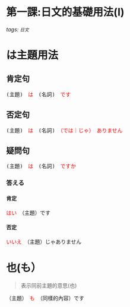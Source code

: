第一課:日文的基礎用法(I)
===

###### tags: `日文`

<style>
span.import
{
 color:red;
}
</style>

# は主題用法
## 肯定句
<pre>(主題)　<span class="import">は</span>　(名詞)　<span class="import">です</span></pre>

## 否定句
<pre>(主題)　<span class="import">は</span>　(名詞)　<span class="import">（では｜じゃ）　ありません</span></pre>

## 疑問句
<pre>(主題)　<span class="import">は</span>　(名詞)　<span class="import">ですか</span></pre>

### 答える

#### 肯定
<pre><span class="import">はい</span>　（主題）です</pre>

#### 否定
<pre><span class="import">いいえ</span>　（主題）じゃありません</pre>

# 也(も）
> 表示同前主題的意思(也)

<pre>（主題）　<span class="import">も</span>　（同樣的內容）です</pre>